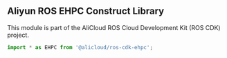 ## Aliyun ROS EHPC Construct Library

This module is part of the AliCloud ROS Cloud Development Kit (ROS CDK) project.

```python
import * as EHPC from '@alicloud/ros-cdk-ehpc';
```
